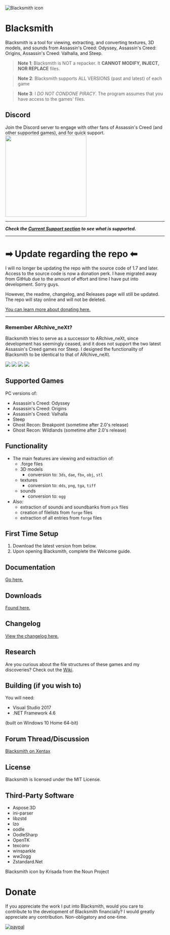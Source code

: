 ![Blacksmith icon](https://i.imgur.com/F3nfeLe.png)

# Blacksmith
Blacksmith is a tool for viewing, extracting, and converting textures, 3D models, and sounds from Assassin's Creed: Odyssey, Assassin's Creed: Origins, Assassin's Creed: Valhalla, and Steep.

> **Note 1**: Blacksmith is NOT a repacker. It **CANNOT MODIFY, INJECT, NOR REPLACE** files.

> **Note 2**: Blacksmith supports ALL VERSIONS (past and latest) of each game

> **Note 3**: I *DO NOT CONDONE PIRACY*. The program assumes that you have access to the games' files.

## Discord
Join the Discord server to engage with other fans of Assassin's Creed (and other supported games), and for quick support.
[<img src="https://discord.com/assets/e4923594e694a21542a489471ecffa50.svg" width="256px">](https://discord.gg/tjyCvcP)

----

***Check the [Current Support section](https://github.com/theawesomecoder61/Blacksmith/blob/master/CHANGELOG.md#current-support) to see what is supported.***

----

# ➡ Update regarding the repo ⬅
I will no longer be updating the repo with the source code of 1.7 and later. Access to the source code is now a donation perk. I have migrated away from GitHub due to the amount of effort and time I have put into development. Sorry guys.

However, the readme, changelog, and Releases page will still be updated. The repo will stay online and will not be deleted.

[You can learn more about donating here.](http://t-poses.com/bs/donators/)

----

### Remember ARchive_neXt?
Blacksmith tries to serve as a successor to ARchive_neXt, since development has seemingly ceased, and it does not support the two latest Assassin's Creed games nor Steep. I designed the functionality of Blacksmith to be identical to that of ARchive_neXt.

![](https://t-poses.com/static/img/3.png)
![](https://t-poses.com/static/img/7.png)
![](https://t-poses.com/static/img/6.png)
![](https://t-poses.com/static/img/1.png)

## Supported Games
PC versions of:
- Assassin's Creed: Odyssey
- Assassin's Creed: Origins
- Assassin's Creed: Valhalla
- Steep
- Ghost Recon: Breakpoint (sometime after 2.0's release)
- Ghost Recon: Wildlands (sometime after 2.0's release)

## Functionality
- The main features are viewing and extraction of:
  - .forge files
  - 3D models
    - conversion to: `3ds`, `dae`, `fbx`, `obj`, `stl`
  - textures
    - conversion to: `dds`, `png`, `tga`, `tiff`
  - sounds
    - conversion to: `ogg`
- Also:
  - extraction of sounds and soundbanks from `pck` files
  - creation of filelists from `forge` files
  - extraction of all entries from `forge` files

## First Time Setup
1. Download the latest version from below.
2. Upon opening Blacksmith, complete the Welcome guide.

## Documentation
[Go here.](https://github.com/theawesomecoder61/Blacksmith/wiki/Documentation)

## Downloads
[Found here.](https://github.com/theawesomecoder61/Blacksmith/releases)

## Changelog
[View the changelog here.](https://github.com/theawesomecoder61/Blacksmith/blob/master/CHANGELOG.md)

## Research
Are you curious about the file structures of these games and my discoveries? Check out the [Wiki](https://github.com/theawesomecoder61/Blacksmith/wiki).

## Building (if you wish to)
You will need:
- Visual Studio 2017
- .NET Framework 4.6

(built on Windows 10 Home 64-bit)

## Forum Thread/Discussion
[Blacksmith on Xentax](http://forum.xentax.com/viewtopic.php?f=10&t=19324&p=147450)

## License
Blacksmith is licensed under the MIT License.

## Third-Party Software
- Aspose.3D
- ini-parser
- libzstd
- lzo
- oodle
- OodleSharp
- OpenTK
- texconv
- winsparkle
- ww2ogg
- Zstandard.Net

Blacksmith icon by Krisada from the Noun Project

# Donate
If you appreciate the work I put into Blacksmith, would you care to contribute to the development of Blacksmith financially? I would greatly appreciate any contribution. Non-obligatory and one-time.

[![paypal](https://www.paypalobjects.com/en_US/i/btn/btn_donateCC_LG.gif)](https://www.paypal.me/pineapples721)
